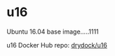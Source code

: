 # u16
Ubuntu 16.04 base image.....1111

u16 Docker Hub repo: [drydock/u16](https://hub.docker.com/r/drydock/u16/)
  
